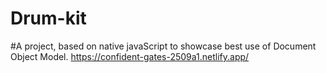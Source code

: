 # Drum-kit
#A project, based on native javaScript to showcase best use of Document Object Model.
https://confident-gates-2509a1.netlify.app/
